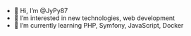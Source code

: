 - 👋 Hi, I’m @JyPy87
- 👀 I’m interested in new technologies, web development
- 🌱 I’m currently learning PHP, Symfony, JavaScript, Docker


